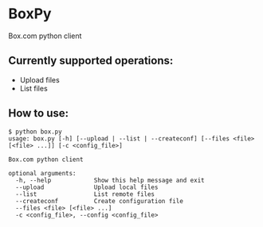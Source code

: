 # BoxPy

Box.com python client

## Currently supported operations:
- Upload files
- List files

## How to use:
    $ python box.py
    usage: box.py [-h] [--upload | --list | --createconf] [--files <file> [<file> ...]] [-c <config_file>]

    Box.com python client

    optional arguments:
      -h, --help            Show this help message and exit
      --upload              Upload local files
      --list                List remote files
      --createconf          Create configuration file 
      --files <file> [<file> ...]
      -c <config_file>, --config <config_file>
